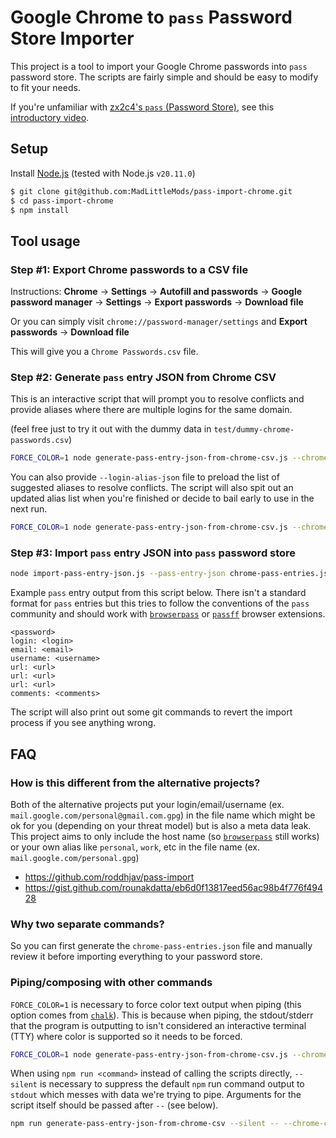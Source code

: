 # Google Chrome to `pass` Password Store Importer

This project is a tool to import your Google Chrome passwords into `pass` password
store. The scripts are fairly simple and should be easy to modify to fit your needs.

If you're unfamiliar with [zx2c4's `pass` (Password Store)](https://www.passwordstore.org/), see this [introductory video](https://www.youtube.com/watch?v=FhwsfH2TpFA).

## Setup

Install [Node.js](https://nodejs.org/) (tested with Node.js `v20.11.0`)

```sh
$ git clone git@github.com:MadLittleMods/pass-import-chrome.git
$ cd pass-import-chrome
$ npm install
```

## Tool usage

### Step #1: Export Chrome passwords to a CSV file

Instructions: **Chrome** -> **Settings** -> **Autofill and passwords** -> **Google password manager** -> **Settings** -> **Export passwords** -> **Download file**

Or you can simply visit `chrome://password-manager/settings` and **Export passwords** -> **Download file**

This will give you a `Chrome Passwords.csv` file.

### Step #2: Generate `pass` entry JSON from Chrome CSV

This is an interactive script that will prompt you to resolve conflicts and provide
aliases where there are multiple logins for the same domain.

(feel free just to try it out with the dummy data in `test/dummy-chrome-passwords.csv`)

```sh
FORCE_COLOR=1 node generate-pass-entry-json-from-chrome-csv.js --chrome-csv test/dummy-chrome-passwords.csv > ./chrome-pass-entries.json
```

You can also provide `--login-alias-json` file to preload the list of suggested aliases
to resolve conflicts. The script will also spit out an updated alias list when you're
finished or decide to bail early to use in the next run.

```sh
FORCE_COLOR=1 node generate-pass-entry-json-from-chrome-csv.js --chrome-csv test/dummy-chrome-passwords.csv --login-alias-json login-aliases.json  > ./chrome-pass-entries.json
```

### Step #3: Import `pass` entry JSON into `pass` password store

```sh
node import-pass-entry-json.js --pass-entry-json chrome-pass-entries.json
```

Example `pass` entry output from this script below. There isn't a standard format for
`pass` entries but this tries to follow the conventions of the `pass` community and
should work with [`browserpass`](https://github.com/browserpass/browserpass-extension)
or [`passff`](https://github.com/passff/passff) browser extensions.

```
<password>
login: <login>
email: <email>
username: <username>
url: <url>
url: <url>
url: <url>
comments: <comments>
```

The script will also print out some git commands to revert the import process if you see anything wrong.

## FAQ

### How is this different from the alternative projects?

Both of the alternative projects put your login/email/username
(ex. `mail.google.com/personal@gmail.com.gpg`) in the file name which might be ok for you
(depending on your threat model) but is also a meta data leak. This project aims to only
include the host name (so
[`browserpass`](https://github.com/browserpass/browserpass-extension?tab=readme-ov-file#organizing-password-store)
still works) or your own alias like `personal`, `work`, etc in the file name
(ex. `mail.google.com/personal.gpg`)

- https://github.com/roddhjav/pass-import
- https://gist.github.com/rounakdatta/eb6d0f13817eed56ac98b4f776f49428

### Why two separate commands?

So you can first generate the `chrome-pass-entries.json` file and manually review it before
importing everything to your password store.

### Piping/composing with other commands

`FORCE_COLOR=1` is necessary to force color text output when piping (this option comes
from
[`chalk`](https://github.com/chalk/chalk/tree/v4.1.2?tab=readme-ov-file#chalksupportscolor)).
This is because when piping, the stdout/stderr that the program is outputting to isn't
considered an interactive terminal (TTY) where color is supported so it needs to be forced.

```sh
FORCE_COLOR=1 node generate-pass-entry-json-from-chrome-csv.js --chrome-csv test/dummy-chrome-passwords.csv --login-alias-json login-aliases.json | jq .
```

When using `npm run <command>` instead of calling the scripts directly, `--silent` is
necessary to suppress the default `npm` run command output to `stdout` which messes with
data we're trying to pipe. Arguments for the script itself should be passed after `--` (see below).

```sh
npm run generate-pass-entry-json-from-chrome-csv --silent -- --chrome-csv test/dummy-chrome-passwords.csv
```
